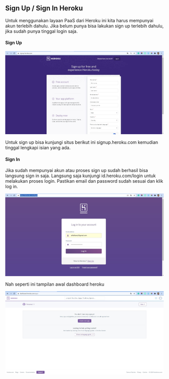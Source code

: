 ## Sign Up / Sign In Heroku

Untuk menggunakan layaan PaaS dari Heroku ini kita harus mempunyai akun terlebih dahulu. Jika belum punya bisa lakukan sign up terlebih dahulu, jika sudah punya tinggal login saja.

#### Sign Up

<div align="left">
<img src="./img/17.signupheroku.jpg" width="600px">
</div>

Untuk sign up bisa kunjungi situs berikut ini signup.heroku.com kemudian tinggal lengkapi isian yang ada.

#### Sign In

Jika sudah mempunyai akun atau proses sign up sudah berhasil bisa langsung sign in saja. Langsung saja kunjungi id.heroku.com/login untuk melakukan proses login. Pastikan email dan password sudah sesuai dan klik log in.

<div align="left">
<img src="./img/18.signupheroku.jpg" width="600px">
</div>

Nah seperti ini tampilan awal dashboard heroku

<div align="left">
<img src="./img/19.heroku-dashboard.jpg" width="600px">
</div>